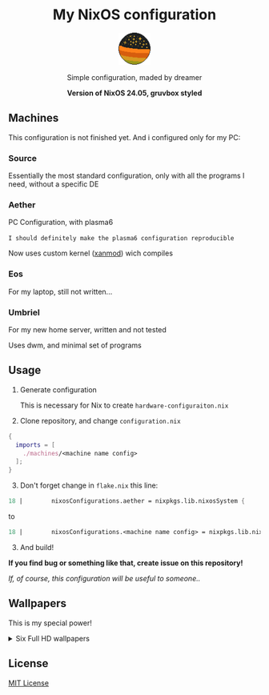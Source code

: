 <div align="center"> 
<h1>My NixOS configuration</h1>
<img src="./stuff/icons/favicon.png" width="64">
<p>Simple configuration, maded by dreamer</p>
<b>Version of NixOS 24.05, gruvbox styled</b>
</div>

## Machines
This configuration is not finished yet. And i configured only for my PC:

### Source
Essentially the most standard configuration, only with all the programs I need, without a specific DE


### Aether
PC Configuration, with plasma6 

`I should definitely make the plasma6 configuration reproducible`

Now uses custom kernel ([xanmod](https://xanmod.org/)) wich compiles

### Eos

For my laptop, still not written...

### Umbriel

For my new home server, written and not tested

Uses dwm, and minimal set of programs

## Usage

1. Generate configuration

    This is necessary for Nix to create `hardware-configuraiton.nix`

2. Clone repository, and change `configuration.nix`

```nix
{
  imports = [
    ./machines/<machine name config>
  ];
}
```

3. Don't forget change in `flake.nix` this line:
```nix
18 | 		nixosConfigurations.aether = nixpkgs.lib.nixosSystem {
```

to

```nix
18 | 		nixosConfigurations.<machine name config> = nixpkgs.lib.nixosSystem {
```

3. And build!

**If you find bug or something like that, create issue on this repository!**

*If, of course, this configuration will be useful to someone..*

## Wallpapers

This is my special power!

<details>
  <summary>Six Full HD wallpapers</summary>

![Not loaded wallpaper for Eos :(](./stuff/wallpapers/Eos-0.png)

![Not loaded wallpaper for Aether :(](./stuff/wallpapers/Aether-0.png)

![Not loaded wallpaper for Aether :(](./stuff/wallpapers/Aether-1.png)

![Not loaded wallpaper for Aether :(](./stuff/wallpapers/Aether-2.png)

![Imagine vector wallpaper in Gruvbox style..](./stuff/wallpapers/Aether-3.png)

![Imagine vector wallpaper in Gruvbox style..](./stuff/wallpapers/Source-0.png)

**All these wallpapers you can use anywhere!**

</details>

## License

[MIT License](./LICENSE.txt)